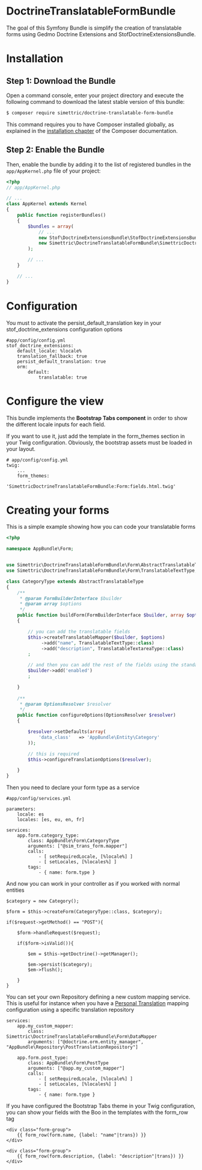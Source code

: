 # DoctrineTranslatableFormBundle

The goal of this Symfony Bundle is simplify the creation of translatable forms using Gedmo Doctrine Extensions and StofDoctrineExtensionsBundle.


Installation
============

Step 1: Download the Bundle
---------------------------

Open a command console, enter your project directory and execute the
following command to download the latest stable version of this bundle:

```bash
$ composer require simettric/doctrine-translatable-form-bundle 
```

This command requires you to have Composer installed globally, as explained
in the [installation chapter](https://getcomposer.org/doc/00-intro.md)
of the Composer documentation.

Step 2: Enable the Bundle
-------------------------

Then, enable the bundle by adding it to the list of registered bundles
in the `app/AppKernel.php` file of your project:

```php
<?php
// app/AppKernel.php

// ...
class AppKernel extends Kernel
{
    public function registerBundles()
    {
        $bundles = array(
            // ...
            new Stof\DoctrineExtensionsBundle\StofDoctrineExtensionsBundle(),
            new Simettric\DoctrineTranslatableFormBundle\SimettricDoctrineTranslatableFormBundle(),
        );

        // ...
    }

    // ...
}
```

Configuration
=============

You must to activate the persist_default_translation key in your stof_doctrine_extensions configuration options

    #app/config/config.yml
    stof_doctrine_extensions:
        default_locale: %locale%
        translation_fallback: true
        persist_default_translation: true
        orm:
            default:
                translatable: true
                
                
Configure the view
===================

This bundle implements the **Bootstrap Tabs component** in order to show the different locale inputs for each field. 

If you want to use it, just add the template in the form_themes section in your Twig configuration. 
Obviously, the bootstrap assets must be loaded in your layout.

    # app/config/config.yml
    twig:
        ...
        form_themes:
            - 'SimettricDoctrineTranslatableFormBundle:Form:fields.html.twig'
                
                
Creating your forms
===================

This is a simple example showing how you can code your translatable forms

```php
<?php

namespace AppBundle\Form;


use Simettric\DoctrineTranslatableFormBundle\Form\AbstractTranslatableType;
use Simettric\DoctrineTranslatableFormBundle\Form\TranslatableTextType;

class CategoryType extends AbstractTranslatableType
{
    /**
     * @param FormBuilderInterface $builder
     * @param array $options
     */
    public function buildForm(FormBuilderInterface $builder, array $options)
    {

        // you can add the translatable fields
        $this->createTranslatableMapper($builder, $options)
             ->add("name", TranslatableTextType::class)
             ->add("description", TranslatableTextareaType::class)
        ;

        // and then you can add the rest of the fields using the standard way
        $builder->add('enabled')
        ;

    }
    
    /**
     * @param OptionsResolver $resolver
     */
    public function configureOptions(OptionsResolver $resolver)
    {

        $resolver->setDefaults(array(
            'data_class'   => 'AppBundle\Entity\Category'
        ));

        // this is required
        $this->configureTranslationOptions($resolver);

    }
}

```

Then you need to declare your form type as a service

    #app/config/services.yml
    
    parameters:
        locale: es
        locales: [es, eu, en, fr]
    
    services:
        app.form.category_type:
            class: AppBundle\Form\CategoryType
            arguments: ["@sim_trans_form.mapper"]
            calls:
                - [ setRequiredLocale, [%locale%] ]
                - [ setLocales, [%locales%] ]
            tags:
                - { name: form.type }
                
                
And now you can work in your controller as if you worked with normal entities 

    $category = new Category();
    
    $form = $this->createForm(CategoryType::class, $category);
    
    if($request->getMethod() == "POST"){
    
        $form->handleRequest($request);
        
        if($form->isValid()){
        
            $em = $this->getDoctrine()->getManager();
            
            $em->persist($category);
            $em->flush();
        
        }
    }
    
    
You can set your own Repository defining a new custom mapping service. 
This is useful for instance when you have a [Personal Translation](https://github.com/Atlantic18/DoctrineExtensions/blob/v2.4.x/doc/translatable.md#personal-translations) mapping configuration using a specific translation repository
 
    services:
        app.my_custom_mapper:
            class:     Simettric\DoctrineTranslatableFormBundle\Form\DataMapper
            arguments: ["@doctrine.orm.entity_manager", "AppBundle\Repository\PostTranslationRepository"]
            
        app.form.post_type:
            class: AppBundle\Form\PostType
            arguments: ["@app.my_custom_mapper"]
            calls:
                - [ setRequiredLocale, [%locale%] ]
                - [ setLocales, [%locales%] ]
            tags:
                - { name: form.type }
    

If you have configured the Bootstrap Tabs theme in your Twig configuration, you can show your fields with the Boo in the templates with the form_row tag

    <div class="form-group">
        {{ form_row(form.name, {label: "name"|trans}) }}
    </div>
    
    <div class="form-group">
        {{ form_row(form.description, {label: "description"|trans}) }}
    </div>


            
